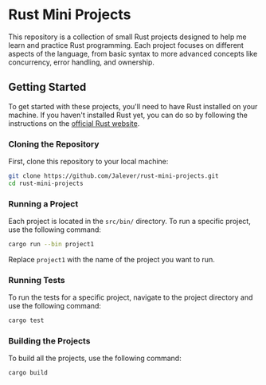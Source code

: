 # Rust Mini Projects

This repository is a collection of small Rust projects designed to help me learn and practice Rust programming. Each project focuses on different aspects of the language, from basic syntax to more advanced concepts like concurrency, error handling, and ownership.


## Getting Started

To get started with these projects, you'll need to have Rust installed on your machine. If you haven't installed Rust yet, you can do so by following the instructions on the [official Rust website](https://www.rust-lang.org/).

### Cloning the Repository

First, clone this repository to your local machine:

```bash
git clone https://github.com/Jalever/rust-mini-projects.git
cd rust-mini-projects
```

### Running a Project

Each project is located in the `src/bin/` directory. To run a specific project, use the following command:

```bash
cargo run --bin project1
```

Replace `project1` with the name of the project you want to run.

### Running Tests

To run the tests for a specific project, navigate to the project directory and use the following command:

```bash
cargo test
```

### Building the Projects

To build all the projects, use the following command:

```bash
cargo build
```
